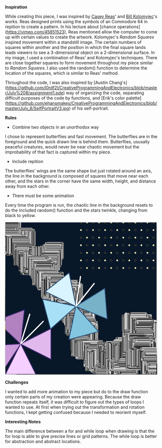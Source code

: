 
**Inspiration**

While creating this piece, I was inspired by [Casey Reas](https://reas.com/10_print/)' and [Bill Kolomyjec](http://recodeproject.com/artwork/v2n3random-squares)'s works. Reas designed prints using the symbols of an Commodore 64 in repition to create a pattern. In his lecture about [chance operations] (https://vimeo.com/45851523), Reas mentioned allow the computer to come up with certain values to create the artwork. Kolomyjec's *Random Squares* inspired movement within a standstill image. The certain numbers of squares within another and the position in which the final square lands leads viewers to see a 3-dimensional object on a 2-dimensional surface. In my image, I used a combination of Reas' and Kolomyjec's techniques. There are close together squares to form movement throughout my piece similar to *Random Squares*. I also used the random() function to determine the location of the squares, which is similar to Reas' method. 

Throughout the code, I was also inspired by [Austin Chang's] (https://github.com/l0rdf2l/CreativeProgrammingAndElectronics/blob/master/July%208/assignment1.pde) way of organizing the code, separating difficult purposes of the code by functions, and [Erik's color palette] (https://github.com/ehansmakes/CreativeProgrammingAndElectronics/blob/master/July_8/SelfPortraitV3.jpg) of his self-portrait. 

**Rules**

* Combine two objects in an unorthodox way

I chose to represent butterflies and fast movement. The butterflies are in the foreground and the quick drawn line is behind them. Butterflies, ususally peaceful creatures, would never be near chaotic movement but the improbability of that fact is captured within my piece.

* Include repition 

The butterflies' wings are the same shape but just rotated around an axis, the line in the background is composed of squares that move near each other, and the stars in the corner have the same width, height, and distance away from each other. 

* There must be some animation

Every time the program is run, the chaotic line in the background resets to do the included random() function and the stars twinkle, changing from black to yellow.

![](hw2.png)

**Challenges**

I wanted to add more animation to my piece but do to the draw function only certain parts of my creation were appearing. Because the draw function repeats itself, it was difficult to figure out the types of loops I wanted to use. At first when trying out the transformation and rotation functions, I kept getting confused because I needed to reorient myself.

**Interesting Notes**

The main difference between a for and while loop when drawing is that the for loop is able to give precise lines or grid patterns. The while loop is better for abstraction and abstract locations. 
